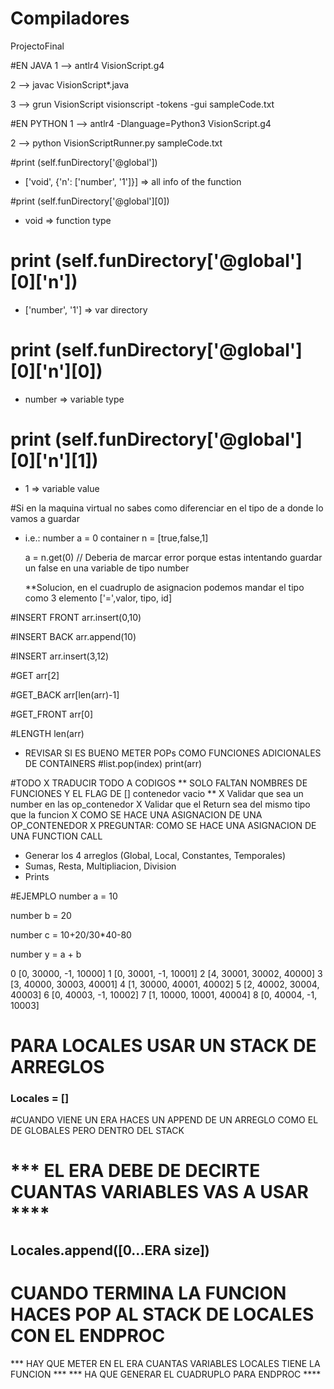 # Compiladores
ProjectoFinal


#EN JAVA
1 --> antlr4 VisionScript.g4

2 -->  javac VisionScript*.java

3 --> grun VisionScript visionscript -tokens -gui sampleCode.txt

#EN PYTHON
1 --> antlr4 -Dlanguage=Python3 VisionScript.g4

2 --> python VisionScriptRunner.py sampleCode.txt


#print (self.funDirectory['@global'])
- ['void', {'n': ['number', '1']}] => all info of the function

#print (self.funDirectory['@global'][0])
- void => function type

# print (self.funDirectory['@global'][0]['n'])
- ['number', '1'] => var directory

# print (self.funDirectory['@global'][0]['n'][0])
- number => variable type

# print (self.funDirectory['@global'][0]['n'][1])
- 1 => variable value

#Si en la maquina virtual no sabes como diferenciar en el tipo de a donde lo vamos a guardar
- i.e.: 
    number a = 0
    container n = [true,false,1]

    a = n.get(0) // Deberia de marcar error porque estas intentando guardar un false en una variable de tipo number

    **Solucion, en el cuadruplo de asignacion podemos mandar el tipo como 3 elemento ['=',valor, tipo, id]

#INSERT FRONT
arr.insert(0,10)

#INSERT BACK
arr.append(10)

#INSERT 
arr.insert(3,12)

#GET
arr[2]

#GET_BACK
arr[len(arr)-1]

#GET_FRONT
arr[0]

#LENGTH
len(arr)

- REVISAR SI ES BUENO METER POPs COMO FUNCIONES ADICIONALES DE CONTAINERS
#list.pop(index)
print(arr)


#TODO
X TRADUCIR TODO A CODIGOS ** SOLO FALTAN NOMBRES DE FUNCIONES Y EL FLAG DE [] contenedor vacio **
X Validar que sea un number en las op_contenedor
X Validar que el Return sea del mismo tipo que la funcion
X COMO SE HACE UNA ASIGNACION DE UNA OP_CONTENEDOR
X PREGUNTAR: COMO SE HACE UNA ASIGNACION DE UNA FUNCTION CALL

- Generar los 4 arreglos (Global, Local, Constantes, Temporales)
- Sumas, Resta, Multipliacion, Division
- Prints


#EJEMPLO
number a = 10

number b = 20

number c = 10+20/30*40-80

number y = a + b

0 [0, 30000, -1, 10000]
1 [0, 30001, -1, 10001]
2 [4, 30001, 30002, 40000]
3 [3, 40000, 30003, 40001]
4 [1, 30000, 40001, 40002]
5 [2, 40002, 30004, 40003]
6 [0, 40003, -1, 10002]
7 [1, 10000, 10001, 40004]
8 [0, 40004, -1, 10003]

# PARA LOCALES USAR UN STACK DE ARREGLOS
###          Locales = []
#CUANDO VIENE UN ERA HACES UN APPEND DE UN ARREGLO COMO EL DE GLOBALES PERO DENTRO DEL STACK
# *** EL ERA DEBE DE DECIRTE CUANTAS VARIABLES VAS A USAR ****
##           Locales.append([0...ERA size])
# CUANDO TERMINA LA FUNCION HACES POP AL STACK DE LOCALES CON EL ENDPROC

*** HAY QUE METER EN EL ERA CUANTAS VARIABLES LOCALES TIENE LA FUNCION ***
*** HA QUE GENERAR EL CUADRUPLO PARA ENDPROC ****